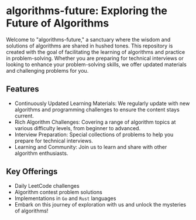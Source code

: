 # algorithms-future: Exploring the Future of Algorithms
Welcome to "algorithms-future," a sanctuary where the wisdom and solutions of algorithms are shared in hushed tones. This repository is created with the goal of facilitating the learning of algorithms and practice in problem-solving. Whether you are preparing for technical interviews or looking to enhance your problem-solving skills, we offer updated materials and challenging problems for you.

## Features
- Continuously Updated Learning Materials: We regularly update with new algorithms and programming challenges to ensure the content stays current.
- Rich Algorithm Challenges: Covering a range of algorithm topics at various difficulty levels, from beginner to advanced.
- Interview Preparation: Special collections of problems to help you prepare for technical interviews.
- Learning and Community: Join us to learn and share with other algorithm enthusiasts.

## Key Offerings
- Daily LeetCode challenges
- Algorithm contest problem solutions
- Implementations in `Go` and `Rust` languages
- Embark on this journey of exploration with us and unlock the mysteries of algorithms!